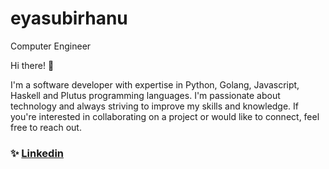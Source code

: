 # eyasubirhanu
Computer Engineer

Hi there! 👋

I'm a software developer with expertise in Python, Golang, Javascript, Haskell and Plutus programming languages. 
I'm passionate about technology and always striving to improve my skills and knowledge. If you're interested in collaborating on a project or would like to connect, feel free to reach out.
### ✨ [Linkedin](https://www.linkedin.com/in/eyasu-birhanu-4665701a3/)

